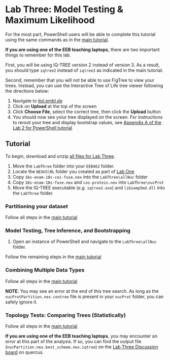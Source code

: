 # Lab Three: Model Testing & Maximum Likelihood


For the most part, PowerShell users will be able to complete this tutorial using the same commands as in the [main tutorial](https://github.com/ddecarle/eeb462-2024/blob/main/Lab3_MaximumLikelihood.md). 

**If you are using one of the EEB teaching laptops**, there are two important things to remember for this lab. 

First, you will be using IQ-TREE version 2 instead of version 3. As a result, you should type `iqtree2` instead of `iqtree3` as indicated in the main tutorial. 

Second, remember that you will not be able to use FigTree to view your trees. Instead, you can use the Interactive Tree of Life tree viewer following the directions below: 

1. Navigate to [itol.embl.de](itol.embl.de)
2. Click on **Upload** at the top of the screen
3. Click **Choose File**, select the correct tree, then click the **Upload** button
4. You should now see yoiur tree displayed on the screen. For instructions to reroot your tree and display bootstrap values, see [Appendix A of the Lab 2 for PowerShell tutorial](https://github.com/ddecarle/eeb462-2024/blob/main/LAB2_for_PowerShell.md#appendix-a-itol)


## Tutorial
To begin, download and unzip [all files for Lab Three](https://github.com/ddecarle/eeb462-2024/blob/main/LabThree.zip). 

1. Move the `LabThree` folder into your `EEB462` folder. 
2. Locate the `NEXUS\ML` folder you created as part of [Lab One](https://github.com/ddecarle/eeb462-2024/blob/main/LAB1_characterMatrices.md)
3. Copy `16s-enam-18s-coi-fuse.nex` into the `LabThree\allNuc` folder
4. Copy `16s-enam-18s-fuse.nex` and `coi-protein.nex` into `LabThree\nucProt`
5. Move the IQ-TREE executable (*e.g.* `iqtree2.exe`) and `libiomp5md.dll` into the `LabThree` folder.

### Partitioning your dataset

Follow all steps in the [main tutorial](https://github.com/ddecarle/eeb462-2024/blob/main/Lab3_MaximumLikelihood.md#partitioning-your-dataset)

### Model Testing, Tree Inference, and Bootstrapping

1. Open an instance of PowerShell and navigate to the `LabThree\allNuc` folder.

Follow the remaining steps in the [main tutorial](https://github.com/ddecarle/eeb462-2024/blob/main/Lab3_MaximumLikelihood.md#model-testing-tree-inference-and-bootstrapping)

### Combining Multiple Data Types 

Follow all steps in the [main tutorial](https://github.com/ddecarle/eeb462-2024/blob/main/Lab3_MaximumLikelihood.md#combining-multiple-data-types)

**NOTE**: You may see an error at the end of this tree search. As long as the `nucProtPartition.nex.contree` file is present in your `nucProt` folder, you can safely ignore it.

### Topology Tests: Comparing Trees (Statistically)

Follow all steps in the [main tutorial](https://github.com/ddecarle/eeb462-2024/blob/main/Lab3_MaximumLikelihood.md#topology-tests-comparing-trees-statistically)

**If you are using one of the EEB teaching laptops**, you may encounter an error at this part of the analysis. If so, you can find the output file (`nucPartition.nex.best_scheme.nex.iqtree`) on the [Lab Three Discussion board](https://q.utoronto.ca/courses/399317/discussion_topics/3215610) on quercus. 


